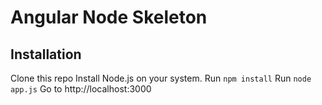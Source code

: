# Angular Node Skeleton

## Installation
Clone this repo 
Install Node.js on your system.
Run `npm install`
Run `node app.js`
Go to http://localhost:3000
